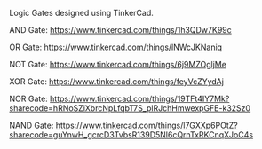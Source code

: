 Logic Gates designed using TinkerCad.

AND Gate:  https://www.tinkercad.com/things/1h3QDw7K99c

OR Gate: https://www.tinkercad.com/things/lNWcJKNaniq

NOT Gate: https://www.tinkercad.com/things/6j9MZOgljMe

XOR Gate: https://www.tinkercad.com/things/feyVcZYydAj

NOR Gate: https://www.tinkercad.com/things/19TFt4IY7Mk?sharecode=hRNoSZiXbrcNpLfqbT7S_plRJchHmwexpGFE-k32Sz0

NAND Gate: https://www.tinkercad.com/things/l7GXXp6POtZ?sharecode=guYnwH_gcrcD3TvbsR139D5Nl6cQrnTxRKCnqXJoC4s
